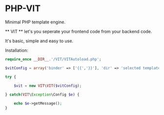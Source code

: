 # PHP-VIT
Minimal PHP template engine.

** VIT ** let's you seperate your frontend code from your backend code.

It's basic, simple and easy to use.

Installation:

```php
require_once __DIR__.'/VIT/VITAutoload.php';
```

```php
$vitConfig = array('binder' => ['{{','}}'], 'dir' => 'selected template directory');

try {

    $vit = new VIT\VIT($vitConfig);
    
} catch(VIT\Exception\Config $e) {

    echo $e->getMessage();
}
```
